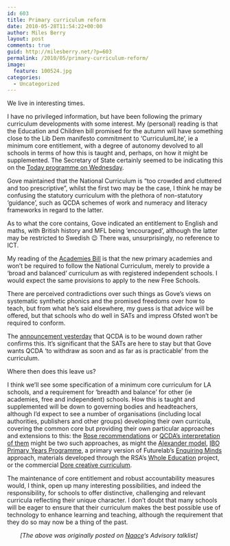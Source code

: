 ```yaml
---
id: 603
title: Primary curriculum reform
date: 2010-05-28T11:54:22+00:00
author: Miles Berry
layout: post 
comments: true
guid: http://milesberry.net/?p=603
permalink: /2010/05/primary-curriculum-reform/
image:
  feature: 100524.jpg
categories:
  - Uncategorized
---
```

<div id="_mcePaste" style="position: absolute; left: -10000px; top: 0px; width: 1px; height: 1px; overflow-x: hidden; overflow-y: hidden;">
  We live in interesting times.
</div>

<div id="_mcePaste" style="position: absolute; left: -10000px; top: 0px; width: 1px; height: 1px; overflow-x: hidden; overflow-y: hidden;">
  I have no privileged information, but have been following the primary curriculum developments with some interest. My (personal) reading is that we&#8217;ll see something close to the Lib Dem manifesto commitment to &#8216;CurriculumLite&#8217;, ie a minimum core entitlement, with a degree of autonomy devolved to all schools in terms of how this is taught and, perhaps, on how it might be supplemented. The Secretary of State certainly seemed to be indicating this on the Today programme on Wednesday (http://goo.gl/D2Ut).
</div>

<div id="_mcePaste" style="position: absolute; left: -10000px; top: 0px; width: 1px; height: 1px; overflow-x: hidden; overflow-y: hidden;">
  Gove maintained that the National Curriculum is &#8220;&#8221;too crowded and cluttered and too prescriptive&#8221;, whilst the first two may be the case, I think he may be confusing the statutory curriculum with the plethora of non-statutory &#8216;guidance&#8217;, such as QCDA schemes of work and numeracy and literacy frameworks in regard to the latter.
</div>

<div id="_mcePaste" style="position: absolute; left: -10000px; top: 0px; width: 1px; height: 1px; overflow-x: hidden; overflow-y: hidden;">
  As to what the core contains, Gove indicated an entitlement to English, maths, with  British history and MFL being &#8216;encouraged&#8217;, although the latter may be restricted to Swedish 😉 There was, unsurprisingly, no reference to ICT.
</div>

<div id="_mcePaste" style="position: absolute; left: -10000px; top: 0px; width: 1px; height: 1px; overflow-x: hidden; overflow-y: hidden;">
  My reading of the Academies Bill (http://services.parliament.uk/bills/2010-11/academieshl.html) is that the new primary academies and won&#8217;t be required to follow the National Curriculum, merely to provide a &#8216;broad and balanced&#8217; curriculum as with registered independent schools. I would expect the same provisions to apply to the new Free Schools.
</div>

<div id="_mcePaste" style="position: absolute; left: -10000px; top: 0px; width: 1px; height: 1px; overflow-x: hidden; overflow-y: hidden;">
  There&#8217;s are perceived contradictions over such things as his views on systematic synthetic phonics and the promised freedoms over how to teach, but from what he&#8217;s said elsewhere, my guess is that advice will be offered, but that schools who do well in SATs and impress Ofsted won&#8217;t be required to conform.
</div>

<div id="_mcePaste" style="position: absolute; left: -10000px; top: 0px; width: 1px; height: 1px; overflow-x: hidden; overflow-y: hidden;">
  The announcement yesterday (http://education.gov.uk/news/letters/gove-qcda-270510) that QCDA is to be wound down rather confirms this &#8211; is that the SATs are here to stay but that Gove wants QCDA &#8216;to withdraw as soon and as far as is practicable&#8217; from the curriculum.
</div>

<div id="_mcePaste" style="position: absolute; left: -10000px; top: 0px; width: 1px; height: 1px; overflow-x: hidden; overflow-y: hidden;">
  Where then does this leave us?
</div>

<div id="_mcePaste" style="position: absolute; left: -10000px; top: 0px; width: 1px; height: 1px; overflow-x: hidden; overflow-y: hidden;">
  I think we&#8217;ll see some specification of a minimum core curriculum for LA schools, and a requirement for &#8216;breadth and balance&#8217; for other (ie academies, free and independent) schools. How this is taught and supplemented will be down to governing bodies and headteachers, although I&#8217;d expect to see a number of organisations (including local authorities, publishers and other groups) developing their own curricula, covering the common core but providing their own particular approaches and extensions to this: the Rose recommendations might be one such approach, as might the Alexander model (http://www.primaryreview.org.uk/), IBO Primary Years Programme (http://www.ibo.org/pyp/), a primary version of Futurelab&#8217;s Enquiring Minds approach (http://www.enquiringminds.org.uk/), materials developed through the RSA&#8217;s Whole Education project (http://www.wholeeducation.org/), or the commercial Dore creative curriculum (http://www.doretolearning.co.uk/).
</div>

<div id="_mcePaste" style="position: absolute; left: -10000px; top: 0px; width: 1px; height: 1px; overflow-x: hidden; overflow-y: hidden;">
  The maintenance of core entitlement and robust accountability measures would, I think, open up many interesting possibilities, and indeed the responsibility, for schools to offer distinctive, challenging and relevant curricula reflecting their unique character. I don&#8217;t doubt that many schools will be eager to ensure that their curriculum makes the best possible use of technology to enhance learning and teaching.
</div>

We live in interesting times.

I have no privileged information, but have been following the primary curriculum developments with some interest. My (personal) reading is that the Education and Children bill promised for the autumn will have something close to the Lib Dem manifesto commitment to &#8216;CurriculumLite&#8217;, ie a minimum core entitlement, with a degree of autonomy devolved to all schools in terms of how this is taught and, perhaps, on how it might be supplemented. The Secretary of State certainly seemed to be indicating this on the [Today programme on Wednesday](http://goo.gl/D2Ut).<!--more-->

Gove maintained that the National Curriculum is &#8220;too crowded and cluttered and too prescriptive&#8221;, whilst the first two may be the case, I think he may be confusing the statutory curriculum with the plethora of non-statutory &#8216;guidance&#8217;, such as QCDA schemes of work and numeracy and literacy frameworks in regard to the latter.

As to what the core contains, Gove indicated an entitlement to English and maths, with British history and MFL being &#8216;encouraged&#8217;, although the latter may be restricted to Swedish 😉 There was, unsurprisingly, no reference to ICT.

My reading of the [Academies Bill](http://services.parliament.uk/bills/2010-11/academieshl.html) is that the new primary academies and won&#8217;t be required to follow the National Curriculum, merely to provide a &#8216;broad and balanced&#8217; curriculum as with registered independent schools. I would expect the same provisions to apply to the new Free Schools.

There are perceived contradictions over such things as Gove&#8217;s views on systematic synthetic phonics and the promised freedoms over how to teach, but from what he&#8217;s said elsewhere, my guess is that advice will be offered, but that schools who do well in SATs and impress Ofsted won&#8217;t be required to conform.

The [announcement yesterday](http://education.gov.uk/news/letters/gove-qcda-270510) that QCDA is to be wound down rather confirms this. It&#8217;s significant that the SATs are here to stay but that Gove wants QCDA &#8216;to withdraw as soon and as far as is practicable&#8217; from the curriculum.

Where then does this leave us?

I think we&#8217;ll see some specification of a minimum core curriculum for LA schools, and a requirement for &#8216;breadth and balance&#8217; for other (ie academies, free and independent) schools. How this is taught and supplemented will be down to governing bodies and headteachers, although I&#8217;d expect to see a number of organisations (including local authorities, publishers and other groups) developing their own curricula, covering the common core but providing their own particular approaches and extensions to this: the [Rose recommendations](http://publications.teachernet.gov.uk/default.aspx?PageFunction=productdetails&PageMode=publications&ProductId=DCSF-00499-2009&) or [QCDA&#8217;s interpretation of them](http://curriculum.qcda.gov.uk/new-primary-curriculum/) might be two such approaches, as might the [Alexander model](http://www.primaryreview.org.uk/), [IBO Primary Years Programme](http://www.ibo.org/pyp/), a primary version of Futurelab&#8217;s [Enquiring Minds](http://www.enquiringminds.org.uk/) approach, materials developed through the RSA&#8217;s [Whole Education](http://www.wholeeducation.org/) project, or the commercial [Dore creative curriculum](http://www.doretolearning.co.uk/).

The maintenance of core entitlement and robust accountability measures would, I think, open up many interesting possibilities, and indeed the responsibility, for schools to offer distinctive, challenging and relevant curricula reflecting their unique character. I don&#8217;t doubt that many schools will be eager to ensure that their curriculum makes the best possible use of technology to enhance learning and teaching, although the requirement that they do so may now be a thing of the past.

<p style="padding-left: 30px;">
  <em>[The above was originally posted on </em><a href="http://naace.co.uk"><em>Naace</em></a><em>&#8216;s Advisory talklist]</em>
</p>